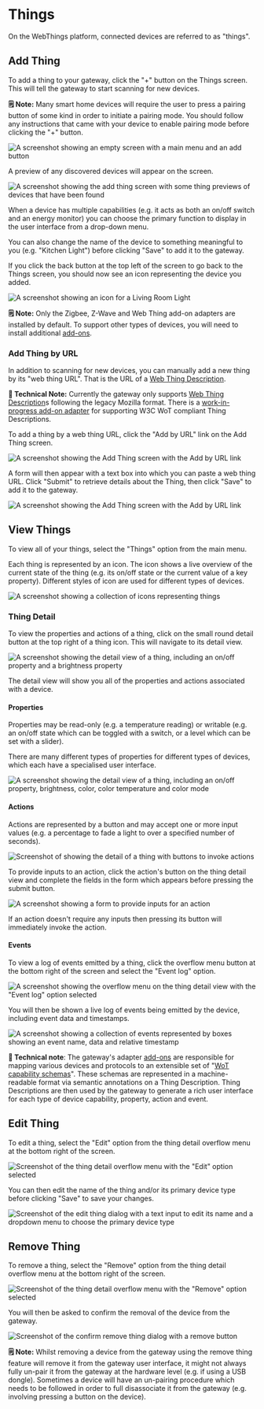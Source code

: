 # Things

On the WebThings platform, connected devices are referred to as "things".

## Add Thing

To add a thing to your gateway, click the "+" button on the Things screen. This will tell the gateway to start scanning for new devices.

**🗒️ Note:** Many smart home devices will require the user to press a pairing button of some kind in order to initiate a pairing mode. You should follow any instructions that came with your device to enable pairing mode before clicking the "+" button.

![A screenshot showing an empty screen with a main menu and an add button](images/empty_things_screen.png)

A preview of any discovered devices will appear on the screen.

![A screenshot showing the add thing screen with some thing previews of devices that have been found](images/add_thing_screen-new_things.png)

When a device has multiple capabilities (e.g. it acts as both an on/off switch and an energy monitor) you can choose the primary function to display in the user interface from a drop-down menu.

You can also change the name of the device to something meaningful to you (e.g. "Kitchen Light") before clicking "Save" to add it to the gateway.

If you click the back button at the top left of the screen to go back to the Things screen, you should now see an icon representing the device you added.

![A screenshot showing an icon for a Living Room Light](images/things_screen-single_thing.png)

**🗒️ Note:** Only the Zigbee, Z-Wave and Web Thing add-on adapters are installed by default. To support other types of devices, you will need to install additional [add-ons](../settings#add-ons).

### Add Thing by URL

In addition to scanning for new devices, you can manually add a new thing by its "web thing URL". That is the URL of a [Web Thing Description](https://webthings.io/api/#web-thing-description).

**🔧 Technical Note:** Currently the gateway only supports [Web Thing Description](https://webthings.io/api/#web-thing-description)s following the legacy Mozilla format. There is a [work-in-progress add-on adapter](https://github.com/WebThingsIO/wot-adapter) for supporting W3C WoT compliant Thing Descriptions.

To add a thing by a web thing URL, click the "Add by URL" link on the Add Thing screen.

![A screenshot showing the Add Thing screen with the Add by URL link](images/add_thing_screen-scanning.png)

A form will then appear with a text box into which you can paste a web thing URL. Click "Submit" to retrieve details about the Thing, then click "Save" to add it to the gateway.

![A screenshot showing the Add Thing screen with the Add by URL link](images/add_thing_by_url.png)

## View Things

To view all of your things, select the "Things" option from the main menu.

Each thing is represented by an icon. The icon shows a live overview of the current state of the thing (e.g. its on/off state or the current value of a key property). Different styles of icon are used for different types of devices.

![A screenshot showing a collection of icons representing things](images/things_screen.png)


### Thing Detail

To view the properties and actions of a thing, click on the small round detail button at the top right of a thing icon. This will navigate to its detail view.

![A screenshot showing the detail view of a thing, including an on/off property and a brightness property](images/thing_detail.png)

The detail view will show you all of the properties and actions associated with a device.

#### Properties

Properties may be read-only (e.g. a temperature reading) or writable (e.g. an on/off state which can be toggled with a switch, or a level which can be set with a slider).

There are many different types of properties for different types of devices, which each have a specialised user interface.

![A screenshot showing the detail view of a thing, including an on/off property, brightness, color, color temperature and color mode](images/thing_detail-dimmable_color_light.png)

#### Actions

Actions are represented by a button and may accept one or more input values (e.g. a percentage to fade a light to over a specified number of seconds).

![Screenshot of showing the detail of a thing with buttons to invoke actions](images/action_and_events_things.png)

To provide inputs to an action, click the action's button on the thing detail view and complete the fields in the form which appears before pressing the submit button.

![A screenshot showing a form to provide inputs for an action](images/action_input.png)

If an action doesn't require any inputs then pressing its button will immediately invoke the action.

#### Events

To view a log of events emitted by a thing, click the overflow menu button at the bottom right of the screen and select the "Event log" option.

![A screenshot showing the overflow menu on the thing detail view with the "Event log" option selected](images/event_log_option.png)

You will then be shown a live log of events being emitted by the device, including event data and timestamps.

![A screenshot showing a collection of events represented by boxes showing an event name, data and relative timestamp](images/event_log.png)


**🔧 Technical note**: The gateway's adapter [add-ons](../settings#add-ons) are responsible for mapping various devices and protocols to an extensible set of "[WoT capability schemas](https://webthings.io/schemas/)". These schemas are represented in a machine-readable format via semantic annotations on a Thing Description. Thing Descriptions are then used by the gateway to generate a rich user interface for each type of device capability, property, action and event.

## Edit Thing

To edit a thing, select the "Edit" option from the thing detail overflow menu at the bottom right of the screen.

![Screenshot of the thing detail overflow menu with the "Edit" option selected](images/edit_thing_option.png)

You can then edit the name of the thing and/or its primary device type before clicking "Save" to save your changes.

![Screenshot of the edit thing dialog with a text input to edit its name and a dropdown menu to choose the primary device type](images/edit_thing.png)

## Remove Thing

To remove a thing, select the "Remove" option from the thing detail overflow menu at the bottom right of the screen.

![Screenshot of the thing detail overflow menu with the "Remove" option selected](images/remove_thing_option.png)

You will then be asked to confirm the removal of the device from the gateway.

![Screenshot of the confirm remove thing dialog with a remove button](images/confirm_remove_thing.png)

**🗒️ Note:** Whilst removing a device from the gateway using the remove thing feature will remove it from the gateway user interface, it might not always fully un-pair it from the gateway at the hardware level (e.g. if using a USB dongle). Sometimes a device will have an un-pairing procedure which needs to be followed in order to full disassociate it from the gateway (e.g. involving pressing a button on the device).



